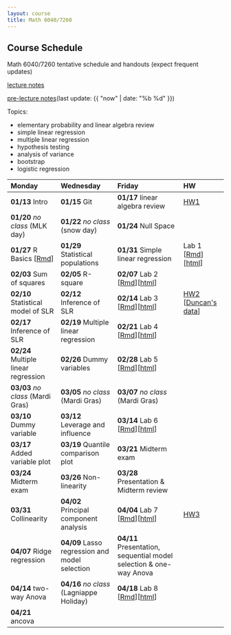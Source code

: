 ```yaml
---
layout: course
title: Math 6040/7260
---
```


## Course Schedule

Math 6040/7260 tentative schedule and handouts (expect frequent updates)

[lecture notes](../notes/combined.pdf)

[pre-lecture notes](../notes/current.pdf)(last update: {{ "now" | date: "%b %d" }})

<!---->

Topics:

- elementary probability and linear algebra review
- simple linear regression
- multiple linear regression
- hypothesis testing
- analysis of variance
- bootstrap
- logistic regression


| Monday | Wednesday | Friday | HW |
|:-----------|:-----------|:------------|:---|
| **01/13** Intro | **01/15** Git | **01/17** linear algebra review | [HW1](../HW/HW1/HW1.pdf) |
| **01/20** _no class_ (MLK day) | **01/22** _no class_ (snow day)  | **01/24** Null Space | |
| **01/27** R Basics [[Rmd](../notes/Lecture5/R.Rmd)] | **01/29** Statistical populations | **01/31** Simple linear regression | Lab 1 [[Rmd](../notes/Lab_01/lab_01_preparation.Rmd)][[html](../notes/Lab_01/lab_01_preparation.html)] |
| **02/03** Sum of squares | **02/05** R-square | **02/07** Lab 2 [[Rmd](../notes/Lab_02/lab_02_SLR_to_fill.Rmd)][[html](../notes/Lab_02/lab_02_SLR_to_fill.html)] |  |
| **02/10** Statistical model of SLR | **02/12** Inference of SLR | **02/14** Lab 3 [[Rmd](../notes/Lab_03/Lab_03_to_fill.Rmd)][[html](../notes/Lab_03/Lab_03_to_fill.html)] | [HW2](../HW/HW2/HW2.pdf) [[Duncan's data](../HW/HW2/Duncan.txt)] |
| **02/17** Inference of SLR | **02/19** Multiple linear regression | **02/21** Lab 4 [[Rmd](../notes/Lab_04/Lab_04_to_fill.Rmd)][[html](../notes/Lab_04/Lab_04_to_fill.html)] | |
| **02/24** Multiple linear regression | **02/26** Dummy variables | **02/28** Lab 5  [[Rmd](../notes/Lab_05/Lab_05_to_fill.Rmd)][[html](../notes/Lab_05/Lab_05_to_fill.html)] | |
| **03/03** _no class_ (Mardi Gras) | **03/05** _no class_ (Mardi Gras) | **03/07** _no class_ (Mardi Gras)| |
| **03/10** Dummy variable | **03/12** Leverage and influence | **03/14** Lab 6 [[Rmd](../notes/Lab_06/Lab_06_to_fill.Rmd)][[html](../notes/Lab_06/Lab_06_to_fill.html)] | |
| **03/17** Added variable plot | **03/19** Quantile comparison plot | **03/21** Midterm exam | |
| **03/24** Midterm exam | **03/26** Non-linearity | **03/28** Presentation & Midterm review| |
| **03/31** Collinearity | **04/02** Principal component analysis | **04/04** Lab 7 [[Rmd](../notes/Lab_07/Lab_07_to_fill.Rmd)][[html](../notes/Lab_07/Lab_07_to_fill.html)] | [HW3](../HW/HW3/HW3.pdf) |
| **04/07** Ridge regression | **04/09** Lasso regression and model selection | **04/11** Presentation, sequential model selection & one-way Anova | |
| **04/14** two-way Anova | **04/16** _no class_ (Lagniappe Holiday) | **04/18** Lab 8 [[Rmd](../notes/Lab_08/Lab_08_to_fill.Rmd)][[html](../notes/Lab_08/Lab_08_to_fill.html)] | |
| **04/21** ancova | | | |

